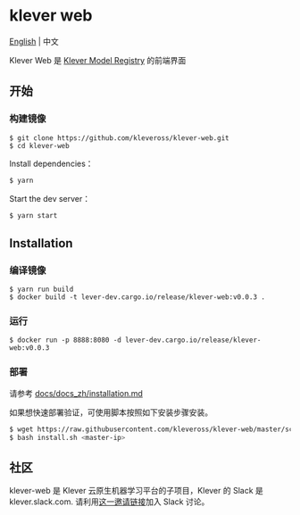 # klever web

[English](./README.md) | 中文

Klever Web 是 [Klever Model Registry](https://github.com/kleveross/klever-model-registry) 的前端界面

## 开始

### 构建镜像

```
$ git clone https://github.com/kleveross/klever-web.git
$ cd klever-web
```

Install dependencies：

```bash
$ yarn
```

Start the dev server：

```bash
$ yarn start
```

## Installation

### 编译镜像

```
$ yarn run build
$ docker build -t lever-dev.cargo.io/release/klever-web:v0.0.3 .
```

### 运行

```
$ docker run -p 8888:8080 -d lever-dev.cargo.io/release/klever-web:v0.0.3
```

### 部署

请参考 [docs/docs_zh/installation.md](docs/docs_zh/installation.md)

如果想快速部署验证，可使用脚本按照如下安装步骤安装。

```bash
$ wget https://raw.githubusercontent.com/kleveross/klever-web/master/scripts/installation/install.sh
$ bash install.sh <master-ip>
```

## 社区

klever-web 是 Klever 云原生机器学习平台的子项目，Klever 的 Slack 是 klever.slack.com. 请利用[这一邀请链接](https://join.slack.com/t/kleveross/shared_invite/zt-g0eoiyq9-9OwiI7c__oV79bh_94MyTw)加入 Slack 讨论。
